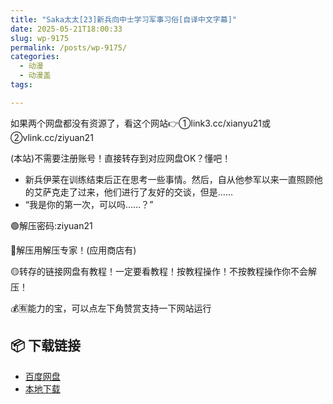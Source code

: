 ```yaml
---
title: "Saka太太[23]新兵向中士学习军事习俗[自译中文字幕]"
date: 2025-05-21T18:00:33
slug: wp-9175
permalink: /posts/wp-9175/
categories:
  - 动漫
  - 动漫盖
tags:

---
```


如果两个网盘都没有资源了，看这个网站👉①link3.cc/xianyu21或②vlink.cc/ziyuan21

(本站)不需要注册账号！直接转存到对应网盘OK？懂吧！

*   新兵伊莱在训练结束后正在思考一些事情。然后，自从他参军以来一直照顾他的艾萨克走了过来，他们进行了友好的交谈，但是……
*   “我是你的第一次，可以吗……？”

🟢解压密码:ziyuan21

🔵解压用解压专家！(应用商店有)

🟡转存的链接网盘有教程！一定要看教程！按教程操作！不按教程操作你不会解压！

💰🈶能力的宝，可以点左下角赞赏支持一下网站运行

## 📦 下载链接
- [百度网盘](https://blziyuan21.com/pay-download/9175?key=118ac3a1d0&down_id=0)
- [本地下载](https://blziyuan21.com/pay-download/9175?key=118ac3a1d0&down_id=1)

